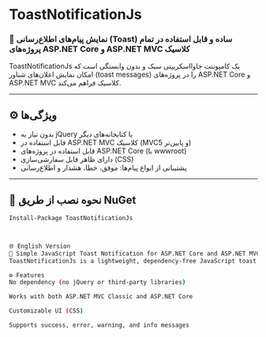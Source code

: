 # ToastNotificationJs

### 📢 نمایش پیام‌های اطلاع‌رسانی (Toast) ساده و قابل استفاده در تمام پروژه‌های ASP.NET Core و ASP.NET MVC کلاسیک

ToastNotificationJs یک کامپوننت جاوااسکریپتی سبک و بدون وابستگی است که امکان نمایش اعلان‌های شناور (toast messages) را در پروژه‌های ASP.NET Core و ASP.NET MVC کلاسیک فراهم می‌کند.

---

## ⚙️ ویژگی‌ها

- بدون نیاز به jQuery یا کتابخانه‌های دیگر
- قابل استفاده در ASP.NET MVC کلاسیک (MVC5 و پایین‌تر)
- قابل استفاده در پروژه‌های ASP.NET Core (با wwwroot)
- دارای ظاهر قابل سفارشی‌سازی (CSS)
- پشتیبانی از انواع پیام‌ها: موفق، خطا، هشدار و اطلاع‌رسانی

---

## 🚀 نحوه نصب از طریق NuGet

```bash
Install-Package ToastNotificationJs



🌐 English Version
📢 Simple JavaScript Toast Notification for ASP.NET Core and ASP.NET MVC
ToastNotificationJs is a lightweight, dependency-free JavaScript toast notification component. It works smoothly with both ASP.NET Core (wwwroot) and ASP.NET MVC (Classic).

⚙️ Features
No dependency (no jQuery or third-party libraries)

Works with both ASP.NET MVC Classic and ASP.NET Core

Customizable UI (CSS)

Supports success, error, warning, and info messages

